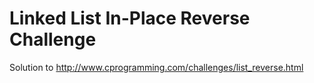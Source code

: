 # Linked List In-Place Reverse Challenge

Solution to http://www.cprogramming.com/challenges/list_reverse.html